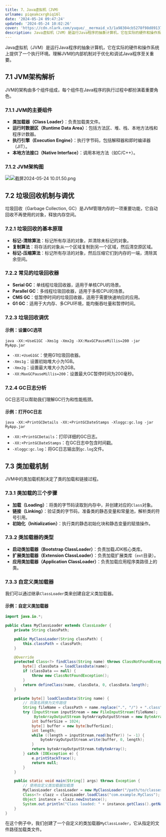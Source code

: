 ```yaml
---
title: 7、Java虚拟机（JVM）
urlname: piqeakcxrghiq16l
date: '2024-05-24 09:47:24'
updated: '2024-05-24 10:02:26'
cover: 'https://cdn.nlark.com/yuque/__mermaid_v3/1a98304cb5278f98d89137ef94334269.svg'
description: Java虚拟机（JVM）是运行Java程序的抽象计算机，它在实际的硬件和操作系统上提供了一个执行环境。理解JVM的内部机制对于优化和调试Java程序至关重要。7.1 JVM架构解析JVM的架构由多个组件组成，每个组件在Java程序的执行过程中都扮演着重要角色。7.1.1 JVM的主要组件类加载...
---
```

Java虚拟机（JVM）是运行Java程序的抽象计算机，它在实际的硬件和操作系统上提供了一个执行环境。理解JVM的内部机制对于优化和调试Java程序至关重要。

## 7.1 JVM架构解析

JVM的架构由多个组件组成，每个组件在Java程序的执行过程中都扮演着重要角色。

### 7.1.1 JVM的主要组件

- **类加载器（Class Loader）**：负责加载类文件。
- **运行时数据区（Runtime Data Area）**：包括方法区、堆、栈、本地方法栈和程序计数器。
- **执行引擎（Execution Engine）**：执行字节码，包括解释器和即时编译器（JIT）。
- **本地方法接口（Native Interface）**：调用本地方法（如C/C++）。

### 7.1.2 JVM架构图
![](https://oss1.aistar.cool/elog-offer-now/416653533171bad102097ba33c83387f.svg)![截屏2024-05-24 10.01.50.png](https://oss1.aistar.cool/elog-offer-now/2ea01c78e09d281fc75e323e922ac140.png)
## 7.2 垃圾回收机制与调优

垃圾回收（Garbage Collection, GC）是JVM管理内存的一项重要功能，它自动回收不再使用的对象，释放内存空间。

### 7.2.1 垃圾回收的基本原理

- **标记-清除算法**：标记所有存活的对象，并清除未标记的对象。
- **复制算法**：将存活的对象从一个区域复制到另一个区域，然后清空原区域。
- **标记-压缩算法**：标记所有存活的对象，然后压缩它们到内存的一端，清除其余空间。

### 7.2.2 常见的垃圾回收器

- **Serial GC**：单线程垃圾回收器，适用于单核CPU的场景。
- **Parallel GC**：多线程垃圾回收器，适用于多核CPU的场景。
- **CMS GC**：低暂停时间的垃圾回收器，适用于需要快速响应的应用。
- **G1 GC**：适用于大内存、多CPU环境，能均衡吞吐量和暂停时间。

### 7.2.3 垃圾回收调优

#### 示例：设置GC选项

```shell
java -XX:+UseG1GC -Xms1g -Xmx2g -XX:MaxGCPauseMillis=200 -jar MyApp.jar
```

- `-XX:+UseG1GC`：使用G1垃圾回收器。
- `-Xms1g`：设置初始堆大小为1GB。
- `-Xmx2g`：设置最大堆大小为2GB。
- `-XX:MaxGCPauseMillis=200`：设置最大GC暂停时间为200毫秒。

### 7.2.4 GC日志分析

GC日志可以帮助我们理解GC行为和性能瓶颈。

#### 示例：打开GC日志

```shell
java -XX:+PrintGCDetails -XX:+PrintGCDateStamps -Xloggc:gc.log -jar MyApp.jar
```

- `-XX:+PrintGCDetails`：打印详细的GC日志。
- `-XX:+PrintGCDateStamps`：在GC日志中包含时间戳。
- `-Xloggc:gc.log`：将GC日志输出到`gc.log`文件。

## 7.3 类加载机制

JVM中的类加载机制决定了类的加载和链接过程。

### 7.3.1 类加载的三个步骤

- **加载（Loading）**：将类的字节码读取到内存中，并创建对应的`Class`对象。
- **链接（Linking）**：验证类的字节码，准备类的静态变量和常量池，解析类的符号引用。
- **初始化（Initialization）**：执行类的静态初始化块和静态变量的赋值操作。

### 7.3.2 类加载器的类型

- **启动类加载器（Bootstrap ClassLoader）**：负责加载JDK核心类库。
- **扩展类加载器（Extension ClassLoader）**：负责加载扩展类库（`ext`目录）。
- **应用类加载器（Application ClassLoader）**：负责加载应用程序类路径上的类。

### 7.3.3 自定义类加载器

我们可以通过继承`ClassLoader`类来创建自定义类加载器。

#### 示例：自定义类加载器

```java
import java.io.*;

public class MyClassLoader extends ClassLoader {
    private String classPath;

    public MyClassLoader(String classPath) {
        this.classPath = classPath;
    }

    @Override
    protected Class<?> findClass(String name) throws ClassNotFoundException {
        byte[] classData = loadClassData(name);
        if (classData == null) {
            throw new ClassNotFoundException();
        }
        return defineClass(name, classData, 0, classData.length);
    }

    private byte[] loadClassData(String name) {
        // 将类名转换为文件路径
        String fileName = classPath + name.replace(".", "/") + ".class";
        try (InputStream inputStream = new FileInputStream(fileName);
             ByteArrayOutputStream byteArrayOutputStream = new ByteArrayOutputStream()) {
            int bufferSize = 1024;
            byte[] buffer = new byte[bufferSize];
            int length;
            while ((length = inputStream.read(buffer)) != -1) {
                byteArrayOutputStream.write(buffer, 0, length);
            }
            return byteArrayOutputStream.toByteArray();
        } catch (IOException e) {
            e.printStackTrace();
            return null;
        }
    }

    public static void main(String[] args) throws Exception {
        // 使用自定义类加载器加载类
        MyClassLoader classLoader = new MyClassLoader("/path/to/classes/");
        Class<?> clazz = classLoader.loadClass("com.example.MyClass");
        Object instance = clazz.newInstance();
        System.out.println("Class loaded: " + instance.getClass().getName());
    }
}
```

在这个例子中，我们创建了一个自定义的类加载器`MyClassLoader`，它从指定的文件路径加载类文件。
